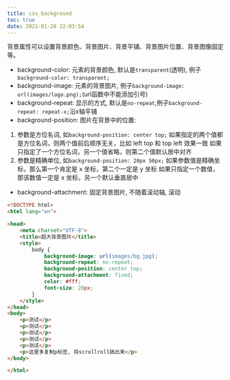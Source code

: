 ```yaml
---
title: css_background
toc: true
date: 2021-01-20 22:03:54
---
```


背景属性可以设置背景颜色、背景图片、背景平铺、背景图片位置、背景图像固定等。
- background-color: 元素的背景颜色, 默认是`transparent`(透明), 例子`background-color: transparent;`
- background-image: 元素的背景图片, 例子`background-image: url(images/logo.png);`(url函数中不能添加引号)
- background-repeat: 显示的方式, 默认是`no-repeat`,例子`background-repeat: repeat-x;`沿x轴平铺
- background-position: 图片在背景中的位置:
1. 参数是方位名词, 如`background-position: center top;`
    如果指定的两个值都是方位名词，则两个值前后顺序无关，比如 left  top 和 top  left 效果一致
    如果只指定了一个方位名词，另一个值省略，则第二个值默认居中对齐
2. 参数是精确单位, 如`background-position: 20px 50px;`
    如果参数值是精确坐标，那么第一个肯定是 x 坐标，第二个一定是 y 坐标
    如果只指定一个数值，那该数值一定是 x 坐标，另一个默认垂直居中
- background-attachment: 固定背景图片, 不随着滚动轴, 滚动


```html
<!DOCTYPE html>
<html lang="en">

<head>
    <meta charset="UTF-8">
    <title>超大背景图片</title>
    <style>
        body {
            background-image: url(images/bg.jpg);
            background-repeat: no-repeat;
            background-position: center top;
            background-attachment: fixed;
            color: #fff;
            font-size: 20px;
        }
    </style>
</head>
<body>
    <p>测试</p>
    <p>测试</p>
    <p>测试</p>
    <p>测试</p>
    <p>测试</p>
    <p>这里多复制p标签, 将scrollroll搞出来</p>
</body>

</html>
```